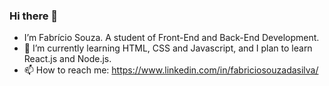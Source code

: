 ### Hi there 👋

<!--
**fabriciosouzza/fabriciosouzza** is a ✨ _special_ ✨ repository because its `README.md` (this file) appears on your GitHub profile.

Here are some ideas to get you started:

- 🔭 I’m currently working on ...
- 🌱 I’m currently learning ...
- 👯 I’m looking to collaborate on ...
- 🤔 I’m looking for help with ...
- 💬 Ask me about ...
- 📫 How to reach me: ...
- 😄 Pronouns: ...
- ⚡ Fun fact: ...
-->
- I’m Fabrício Souza. A student of Front-End and Back-End Development.
- 🌱 I’m currently learning HTML, CSS and Javascript, and I plan to learn React.js and Node.js. 
- 📫 How to reach me: https://www.linkedin.com/in/fabriciosouzadasilva/
